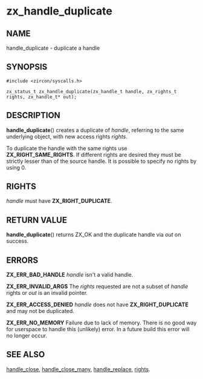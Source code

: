# zx_handle_duplicate

## NAME

<!-- Updated by scripts/update-docs-from-abigen, do not edit this section manually. -->

handle_duplicate - duplicate a handle

## SYNOPSIS

```
#include <zircon/syscalls.h>

zx_status_t zx_handle_duplicate(zx_handle_t handle, zx_rights_t rights, zx_handle_t* out);
```

## DESCRIPTION

**handle_duplicate**() creates a duplicate of *handle*, referring
to the same underlying object, with new access rights *rights*.

To duplicate the handle with the same rights use **ZX_RIGHT_SAME_RIGHTS**. If different
rights are desired they must be strictly lesser than of the source handle. It is possible
to specify no rights by using 0.

## RIGHTS

<!-- Updated by scripts/update-docs-from-abigen, do not edit this section manually. -->

*handle* must have **ZX_RIGHT_DUPLICATE**.

## RETURN VALUE

**handle_duplicate**() returns ZX_OK and the duplicate handle via *out* on success.

## ERRORS

**ZX_ERR_BAD_HANDLE**  *handle* isn't a valid handle.

**ZX_ERR_INVALID_ARGS**  The *rights* requested are not a subset of *handle* rights or
*out* is an invalid pointer.

**ZX_ERR_ACCESS_DENIED**  *handle* does not have **ZX_RIGHT_DUPLICATE** and may not be duplicated.

**ZX_ERR_NO_MEMORY**  Failure due to lack of memory.
There is no good way for userspace to handle this (unlikely) error.
In a future build this error will no longer occur.

## SEE ALSO

[handle_close](handle_close.md),
[handle_close_many](handle_close_many.md),
[handle_replace](handle_replace.md),
[rights](../rights.md).
